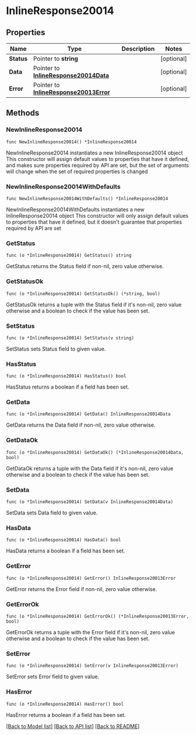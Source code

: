 # InlineResponse20014

## Properties

Name | Type | Description | Notes
------------ | ------------- | ------------- | -------------
**Status** | Pointer to **string** |  | [optional] 
**Data** | Pointer to [**InlineResponse20014Data**](InlineResponse20014Data.md) |  | [optional] 
**Error** | Pointer to [**InlineResponse20013Error**](InlineResponse20013Error.md) |  | [optional] 

## Methods

### NewInlineResponse20014

`func NewInlineResponse20014() *InlineResponse20014`

NewInlineResponse20014 instantiates a new InlineResponse20014 object
This constructor will assign default values to properties that have it defined,
and makes sure properties required by API are set, but the set of arguments
will change when the set of required properties is changed

### NewInlineResponse20014WithDefaults

`func NewInlineResponse20014WithDefaults() *InlineResponse20014`

NewInlineResponse20014WithDefaults instantiates a new InlineResponse20014 object
This constructor will only assign default values to properties that have it defined,
but it doesn't guarantee that properties required by API are set

### GetStatus

`func (o *InlineResponse20014) GetStatus() string`

GetStatus returns the Status field if non-nil, zero value otherwise.

### GetStatusOk

`func (o *InlineResponse20014) GetStatusOk() (*string, bool)`

GetStatusOk returns a tuple with the Status field if it's non-nil, zero value otherwise
and a boolean to check if the value has been set.

### SetStatus

`func (o *InlineResponse20014) SetStatus(v string)`

SetStatus sets Status field to given value.

### HasStatus

`func (o *InlineResponse20014) HasStatus() bool`

HasStatus returns a boolean if a field has been set.

### GetData

`func (o *InlineResponse20014) GetData() InlineResponse20014Data`

GetData returns the Data field if non-nil, zero value otherwise.

### GetDataOk

`func (o *InlineResponse20014) GetDataOk() (*InlineResponse20014Data, bool)`

GetDataOk returns a tuple with the Data field if it's non-nil, zero value otherwise
and a boolean to check if the value has been set.

### SetData

`func (o *InlineResponse20014) SetData(v InlineResponse20014Data)`

SetData sets Data field to given value.

### HasData

`func (o *InlineResponse20014) HasData() bool`

HasData returns a boolean if a field has been set.

### GetError

`func (o *InlineResponse20014) GetError() InlineResponse20013Error`

GetError returns the Error field if non-nil, zero value otherwise.

### GetErrorOk

`func (o *InlineResponse20014) GetErrorOk() (*InlineResponse20013Error, bool)`

GetErrorOk returns a tuple with the Error field if it's non-nil, zero value otherwise
and a boolean to check if the value has been set.

### SetError

`func (o *InlineResponse20014) SetError(v InlineResponse20013Error)`

SetError sets Error field to given value.

### HasError

`func (o *InlineResponse20014) HasError() bool`

HasError returns a boolean if a field has been set.


[[Back to Model list]](../README.md#documentation-for-models) [[Back to API list]](../README.md#documentation-for-api-endpoints) [[Back to README]](../README.md)


